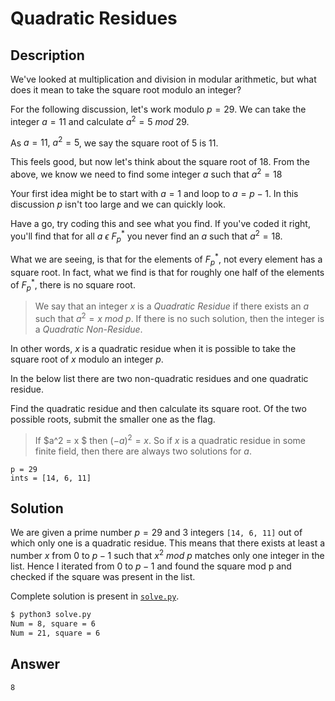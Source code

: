 # Quadratic Residues

## Description

We've looked at multiplication and division in modular arithmetic, but what does it mean to take the square root modulo an integer?  

For the following discussion, let's work modulo $p = 29$. We can take the integer $a = 11$ and calculate $a^2 = 5\ mod\ 29$.  

As $a = 11,\ a^2 = 5$, we say the square root of $5$ is $11$.  

This feels good, but now let's think about the square root of $18$. From the above, we know we need to find some integer $a$ such that $a^2 = 18$  

Your first idea might be to start with $a = 1$ and loop to $a = p-1$. In this discussion $p$ isn't too large and we can quickly look.  

Have a go, try coding this and see what you find. If you've coded it right, you'll find that for all $a\ \epsilon\ F_p^*$ you never find an $a$ such that $a^2 = 18$. 

What we are seeing, is that for the elements of $F_p^*$, not every element has a square root. In fact, what we find is that for roughly one half of the elements of $F_p^*$, there is no square root.  

> We say that an integer $x$ is a *Quadratic Residue* if there exists an $a$ such that $a^2 = x\ mod\ p$. If there is no such solution, then the integer is a *Quadratic Non-Residue*.  

In other words, $x$ is a quadratic residue when it is possible to take the square root of $x$ modulo an integer $p$.  

In the below list there are two non-quadratic residues and one quadratic residue.  

Find the quadratic residue and then calculate its square root. Of the two possible roots, submit the smaller one as the flag.  

> If $a^2 = x $ then $(-a)^2 = x$. So if $x$ is a quadratic residue in some finite field, then there are always two solutions for $a$.  

```
p = 29  
ints = [14, 6, 11]
```

## Solution

We are given a prime number $p = 29$ and 3 integers `[14, 6, 11]` out of which only one is a quadratic residue. This means that there exists at least a number $x$ from 0 to $p-1$ such that $x^2\ mod\ p$ matches only one integer in the list. Hence I iterated from $0$ to $p-1$ and found the square mod p and checked if the square was present in the list.

Complete solution is present in [`solve.py`](./solve.py).

```bash
$ python3 solve.py
Num = 8, square = 6
Num = 21, square = 6
```

## Answer

`8`

